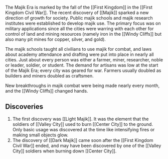 The Majik Era is marked by the fall of the [[First Kingdom]] in the [[First Kingdom Civil War]]. The recent discovery of [[Majik]] sparked a new direction of growth for society. Public majik schools and majik research institutes were established to develop majik use. The primary focus was on military applications since all the cities were warring with each other for control of land and mining resources (namely iron in the [[Windy Cliffs]] but also many pit mines for copper, silver, and gold).

The majik schools taught all civilians to use majik for combat, and laws about academy attendance and drafting were put into place in nearly all cities. Just about every person was either a farmer, miner, researcher, noble or leader, soldier, or student. The demand for artisans was low at the start of the Majik Era; every city was geared for war. Farmers usually doubled as builders and miners doubled as craftsmen.

New breakthroughs in majik combat were being made nearly every month, and the [[Windy Cliffs]] changed hands.

## Discoveries

1. The first discovery was [[Light Majik]]. It was the element that the soldiers of [[Valley City]] used to burn [[Center City]] to the ground. Only basic usage was discovered at the time like intensifying fires or making small objects glow.
2. The discovery of [[Dark Majik]] came soon after the [[First Kingdom Civil War]] ended, and may have been discovered by one of the [[Valley City]] soldiers when burning down [[Center City]]. 